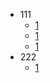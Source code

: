 * 111
    * [1](https://ggeekfox.com.cn)
    * [1](https://ggeekfox.com.cn)
    * [1](https://ggeekfox.com.cn)
* 222
    * [1](https://ggeekfox.com.cn)